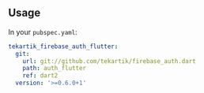 ## Usage

In your `pubspec.yaml`:

```yaml
tekartik_firebase_auth_flutter:
  git:
    url: git://github.com/tekartik/firebase_auth.dart
    path: auth_flutter
    ref: dart2
  version: '>=0.6.0+1'
```
